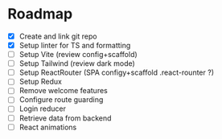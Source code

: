 # Roadmap

- [x] Create and link git repo
- [x] Setup linter for TS and formatting
- [ ] Setup Vite (review config+scaffold)
- [ ] Setup Tailwind (review dark mode)
- [ ] Setup ReactRouter (SPA configy+scaffold .react-rounter ?)
- [ ] Setup Redux
- [ ] Remove welcome features
- [ ] Configure route guarding
- [ ] Login reducer
- [ ] Retrieve data from backend
- [ ] React animations
